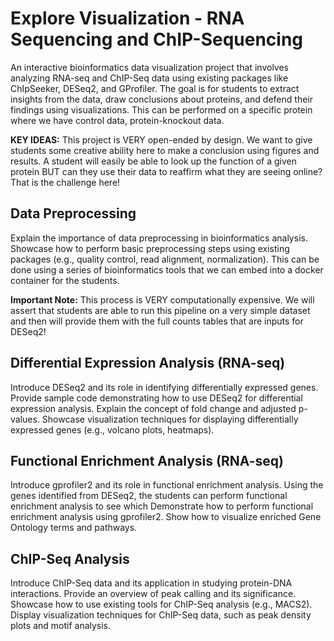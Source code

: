 # Explore Visualization - RNA Sequencing and ChIP-Sequencing

An interactive bioinformatics data visualization project that involves analyzing RNA-seq and  ChIP-Seq data using existing packages like ChIpSeeker, DESeq2, and GProfiler. The goal is for students to extract insights from the data, draw conclusions about proteins, and defend their findings using visualizations. This can be performed on a specific protein where we have control data, protein-knockout data.


**KEY IDEAS:**
This project is VERY open-ended by design. We want to give students some creative ability here to make a conclusion using figures and results. A student will easily be able to look up the function of a given protein BUT can they use their data to reaffirm what they are seeing online? That is the challenge here!


## Data Preprocessing

Explain the importance of data preprocessing in bioinformatics analysis. Showcase how to perform basic preprocessing steps using existing packages (e.g., quality control, read alignment, normalization). This can be done using a series of bioinformatics tools that we can embed into a docker container for the students. 

**Important Note:**
This process is VERY computationally expensive. We will assert that students are able to run this pipeline on a very simple dataset and then will provide them with the full counts tables that are inputs for DESeq2! 

## Differential Expression Analysis (RNA-seq)

Introduce DESeq2 and its role in identifying differentially expressed genes.
Provide sample code demonstrating how to use DESeq2 for differential expression analysis.
Explain the concept of fold change and adjusted p-values.
Showcase visualization techniques for displaying differentially expressed genes (e.g., volcano plots, heatmaps).

## Functional Enrichment Analysis (RNA-seq)

Introduce gprofiler2 and its role in functional enrichment analysis. Using the genes identified from DESeq2, the students can perform functional enrichment analysis to see which 
Demonstrate how to perform functional enrichment analysis using gprofiler2.
Show how to visualize enriched Gene Ontology terms and pathways.

## ChIP-Seq Analysis

Introduce ChIP-Seq data and its application in studying protein-DNA interactions.
Provide an overview of peak calling and its significance.
Showcase how to use existing tools for ChIP-Seq analysis (e.g., MACS2).
Display visualization techniques for ChIP-Seq data, such as peak density plots and motif analysis.